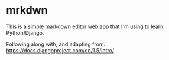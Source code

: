 mrkdwn
======

This is a simple markdown editor web app that I'm using to learn Python/Django.

Following along with, and adapting from: <https://docs.djangoproject.com/en/1.5/intro/>.
